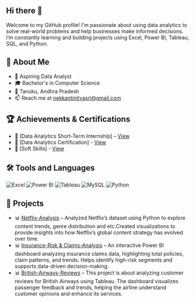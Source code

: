 ## Hi there 👋

Welcome to my GitHub profile! I'm passionate about using data analytics to solve real-world problems and help businesses make informed decisions. I’m constantly learning and building projects using Excel, Power BI, Tableau, SQL, and Python.

## 📖 About Me
- 🎯 Aspiring Data Analyst
- 🎓 Bachelor's in Computer Science
- 📍 Tanuku, Andhra Pradesh
- 📫 Reach me at nekkantinityasri@gmail.com

## 🏆 Achievements & Certifications
- 📜 [Data Analytics Short-Term Internship] – [View](https://drive.google.com/file/d/14WVIkqd_RUXKCSKLyTNiyzyVtrNXeat3/view?usp=drive_link)
- 📜 [Data Analytics Certification] - [View](https://drive.google.com/file/d/1nV2ic0RlQySgMsZMsYbB9bNuC-rX0TYM/view?usp=drive_link)
- 📜 [Soft Skills] - [View](https://drive.google.com/file/d/1Deg7Swffjt_KkGXNC0GuSP4qAnKkrPVT/view?usp=drive_link)

## 🛠 Tools and Languages
![Excel](https://img.shields.io/badge/Excel-0078D4?style=for-the-badge&logo=microsoft-excel&logoColor=white)
![Power BI](https://img.shields.io/badge/Power%20BI-F2C811?style=for-the-badge&logo=power-bi&logoColor=black)
![Tableau](https://img.shields.io/badge/Tableau-E97627?style=for-the-badge&logo=tableau&logoColor=white)
![MySQL](https://img.shields.io/badge/MySQL-4479A1?style=for-the-badge&logo=mysql&logoColor=white)
![Python](https://img.shields.io/badge/Python-3776AB?style=for-the-badge&logo=python&logoColor=white)

## 📂 Projects
- 📊 [Netflix-Analysis](https://github.com/nitya-sri27/Netflix-Analysis) – Analyzed Netflix’s dataset using Python to explore content trends, genre distribution and etc.Created visualizations to provide insights into how Netflix’s global content strategy has evolved over time.
- 📊 [Insurance-Risk & Claims-Analysis](https://github.com/nitya-sri27/Insurance-Risk-Claims-Analysis) – An interactive Power BI dashboard analyzing insurance claims data, highlighting total policies, claim patterns, and trends. Helps identify high-risk segments and supports data-driven decision-making.
- 📊 [British-Airways-Reviews](https://github.com/nitya-sri27/British-Airways-Report) – This project is about analyzing customer reviews for British Airways using Tableau. The dashboard visualizes passenger feedback and trends, helping the airline understand customer opinions and enhance its services.
<!--
**nitya-sri27/nitya-sri27** is a ✨ _special_ ✨ repository because its `README.md` (this file) appears on your GitHub profile.

Here are some ideas to get you started:

- 🔭 I’m currently working on ...
- 🌱 I’m currently learning ...
- 👯 I’m looking to collaborate on ...
- 🤔 I’m looking for help with ...
- 💬 Ask me about ...
- 📫 How to reach me: ...
- 😄 Pronouns: ...
- ⚡ Fun fact: ...
-->
